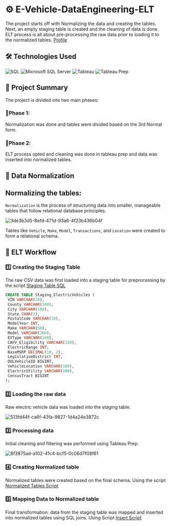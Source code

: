 # ⚙️ E-Vehicle-DataEngineering-ELT
The project starts off with Normalizing the data and creating the tables. Next, an empty staging table is created and the cleaning of data is done. ELT process is all about pre-processing the raw data prior to loading it to the normalized tables. [Profile](https://www.linkedin.com/in/jayachandrakadiveti/)

## 🛠️ Technologies Used
![SQL](https://img.shields.io/badge/SQL-Structured%20Query%20Language-blue?logo=sql)
![Microsoft SQL Server](https://img.shields.io/badge/Microsoft%20SQL%20Server-Database-red?logo=microsoftsqlserver)
![Tableau](https://img.shields.io/badge/Tableau-Dashboard-orange?logo=tableau)
![Tableau Prep](https://img.shields.io/badge/Tableau%20Prep-ETL%20Tool-lightgrey?logo=tableau)

## 📌 Project Summary
The project is divided into two main phases:

### 🔹Phase 1: 
Normalization was done and tables were divided based on the 3rd Normal form.​

### 🔹Phase 2: 
ELT process opted and cleaning was done in tableau prep and data was inserted into normalized tables.

## 🧱 Data Normalization
## Normalizing the tables:
`Normalization` is the process of structuring data into smaller, manageable tables that follow relational database principles.​

![3de3b3d5-8efd-471d-93a6-4f23b436b04f](https://github.com/user-attachments/assets/ef6289c8-ab37-4dc5-a6ef-b8d70d4d36f7)

Tables like `Vehicle`, `Make`, `Model`, `Transactions`, and `Location` were created to form a relational schema.

## 🔁 ELT Workflow
### 1️⃣ Creating the Staging Table
   The raw CSV data was first loaded into a staging table for preprocessing by the script [Staging Table SQL](sql/Staging_table.sql)
   ```sql
CREATE TABLE Staging_ElectricVehicles (
    VIN VARCHAR(20),
    County VARCHAR(100),
    City VARCHAR(100),
    State CHAR(2),
    PostalCode VARCHAR(10),
    ModelYear INT,
    Make VARCHAR(50),
    Model VARCHAR(100),
    EVType VARCHAR(100),
    CAFV_Eligibility VARCHAR(150),
    ElectricRange INT,
    BaseMSRP DECIMAL(10, 2),
    LegislativeDistrict INT,
    DOLVehicleID BIGINT,
    VehicleLocation VARCHAR(100),
    ElectricUtility VARCHAR(200),
    CensusTract BIGINT
);
```
### 2️⃣ Loading the raw data
   Raw electric vehicle data was loaded into the staging table.
   
   ![513fd44f-ca6f-43fa-9827-1d4a24e3872c](https://github.com/user-attachments/assets/2004a4ea-9657-4f7e-9ff0-5e0ac8482d6c)
   
### 3️⃣ Processing data
   Initial cleaning and filtering was performed using Tableau Prep.
   
   ![8f3875ad-a102-41c4-bcf5-0c06d7f08f61](https://github.com/user-attachments/assets/550a3e8f-36d7-4aa7-bf24-ed1b34f37aaf)
   
### 4️⃣ Creating Normalized table
   Normalized tables were created based on the final schema. Using the script [Normalized Tables Script](sql/Normalized_tables.sql)
### 5️⃣ Mapping Data to Normalized table
   Final transformation: data from the staging table was mapped and inserted into normalized tables using SQL joins. Using Script [Insert Script](sql/Insert_data_from_staging.sql)



